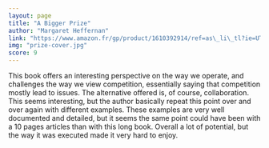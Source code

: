 ```yaml
---
layout: page
title: "A Bigger Prize"
author: "Margaret Heffernan"
link: "https://www.amazon.fr/gp/product/1610392914/ref=as\_li\_tl?ie=UTF8&camp=1642&creative=6746&creativeASIN=1610392914&linkCode=as2&tag=mg092-21"
img: "prize-cover.jpg"
score: 9
---
```


This book offers an interesting perspective on the way we operate, and challenges the way we view competition, essentially saying that competition mostly lead to issues. The alternative offered is, of course, collaboration. This seems interesting, but the author basically repeat this point over and over again with different examples. These examples are very well documented and detailed, but it seems the same point could have been with a 10 pages articles than with this long book. Overall a lot of potential, but the way it was executed made it very hard to enjoy.